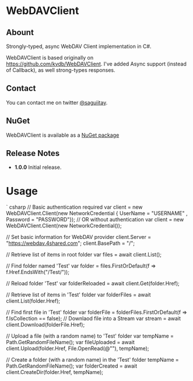 # WebDAVClient

## Abount

Strongly-typed, async WebDAV Client implementation in C#.

WebDAVClient is based originally on <https://github.com/kvdb/WebDAVClient>. I've added Async support (instead of Callback), as well strong-types responses.

## Contact

You can contact me on twitter [@saguiitay](https://twitter.com/saguiitay).

## NuGet

WebDAVClient is available as a [NuGet package](https://www.nuget.org/packages/WebDAVClient/)

## Release Notes

+ **1.0.0**   Initial release.

# Usage

` csharp
// Basic authentication required
var client = new WebDAVClient.Client(new NetworkCredential { UserName = "USERNAME" , Password = "PASSWORD"});
// OR without authentication
var client = new WebDAVClient.Client(new NetworkCredential());

// Set basic information for WebDAV provider
client.Server = "https://webdav.4shared.com";
client.BasePath = "/";

// Retrieve list of items in root folder
var files = await client.List();

// Find folder named 'Test'
var folder = files.FirstOrDefault(f => f.Href.EndsWith("/Test/"));

// Reload folder 'Test'
var folderReloaded = await client.Get(folder.Href);

// Retrieve list of items in 'Test' folder
var folderFiles = await client.List(folder.Href);

// Find first file in 'Test' folder
var folderFile = folderFiles.FirstOrDefault(f => f.IsCollection == false);
// Downlaod file into a Stream
var stream = await client.Download(folderFile.Href);

// Upload a file (with a random name) to 'Test' folder
var tempName = Path.GetRandomFileName();
var fileUploaded = await client.Upload(folder.Href, File.OpenRead(@"<PATH TO FILE>"), tempName);

// Create a folder (with a random name) in the 'Test' folder
tempName = Path.GetRandomFileName();
var folderCreated = await client.CreateDir(folder.Href, tempName);
```
